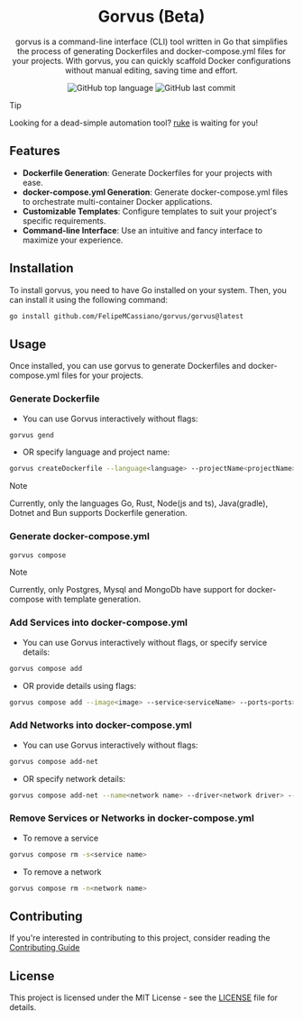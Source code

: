 <div align='center'>
  <h1>Gorvus (Beta)</h1>
  <p>gorvus is a command-line interface (CLI) tool written in Go that simplifies the process of generating Dockerfiles and docker-compose.yml files for your projects. With gorvus, you can quickly scaffold Docker configurations without manual editing, saving time and effort.</p>
  <img src='https://img.shields.io/github/languages/top/FelipeMCassiano/gorvus' alt='GitHub top language' />
  <img src='https://img.shields.io/github/last-commit/FelipeMCassiano/gorvus' alt='GitHub last commit' />
</div>

> [!TIP]
> Looking for a dead-simple automation tool? [ruke](https://github.com/kauefraga/ruke) is waiting for you!

## Features

- **Dockerfile Generation**: Generate Dockerfiles for your projects with ease.
- **docker-compose.yml Generation**: Generate docker-compose.yml files to orchestrate multi-container Docker applications.
- **Customizable Templates**: Configure templates to suit your project's specific requirements.
- **Command-line Interface**: Use an intuitive and fancy interface to maximize your experience.

## Installation

To install gorvus, you need to have Go installed on your system. Then, you can install it using the following command:

```bash
go install github.com/FelipeMCassiano/gorvus/gorvus@latest
```

## Usage

Once installed, you can use gorvus to generate Dockerfiles and docker-compose.yml files for your projects.

### Generate Dockerfile
* You can use Gorvus interactively without flags:
```bash
gorvus gend
```
* OR specify language and project name:
```bash
gorvus createDockerfile --language<language> --projectName<projectName>
```

> [!NOTE]
> Currently, only the languages Go, Rust, Node(js and ts), Java(gradle), Dotnet and Bun supports Dockerfile generation.

### Generate docker-compose.yml
```bash
gorvus compose 
```

> [!NOTE]
> Currently, only Postgres, Mysql and MongoDb have support for docker-compose with template generation.

### Add Services into docker-compose.yml
* You can use Gorvus interactively without flags, or specify service details:
```bash
gorvus compose add
```
* OR provide details using flags:
```bash
gorvus compose add --image<image> --service<serviceName> --ports<ports> --envs<environment> --networks<networkName> --hostname<hostname>
```
### Add Networks into docker-compose.yml
* You can use Gorvus interactively without flags:
```bash
gorvus compose add-net
```
* OR specify network details:
```bash
gorvus compose add-net --name<network name> --driver<network driver> --name-docker<reference this network when you're connecting containers>
```

### Remove Services or Networks in docker-compose.yml

* To remove a service
```bash
gorvus compose rm -s<service name>
```
* To remove a network
```bash
gorvus compose rm -n<network name>
```

## Contributing

If you're interested in contributing to this project, consider reading the [Contributing Guide](CONTRIBUTING.md)

## License

This project is licensed under the MIT License - see the [LICENSE](LICENSE) file for details.
